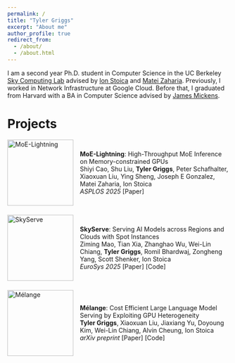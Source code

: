 ```yaml
---
permalink: /
title: "Tyler Griggs"
excerpt: "About me"
author_profile: true
redirect_from: 
  - /about/
  - /about.html
---
```


I am a second year Ph.D. student in Computer Science in the UC Berkeley [Sky Computing Lab](https://sky.cs.berkeley.edu/) advised by [Ion Stoica](http://people.eecs.berkeley.edu/~istoica/) and [Matei Zaharia](https://people.eecs.berkeley.edu/~matei/). Previously, I worked in Network Infrastructure at Google Cloud. Before that, I graduated from Harvard with a BA in Computer Science advised by [James Mickens](https://mickens.seas.harvard.edu/).

Projects
======

<!-- {% include projects.md %} -->

<div style="display: flex; align-items: center; margin-bottom: 1.5em;">
  <img src="{{ base_path }}/images/moe-lightning-thumbnail.png" alt="MoE-Lightning" style="width: 150px; height: auto; margin-right: 15px;">
  <div>
    <strong>MoE-Lightning</strong>: High-Throughput MoE Inference on Memory-constrained GPUs<br>
    Shiyi Cao, Shu Liu, <strong>Tyler Griggs</strong>, Peter Schafhalter, Xiaoxuan Liu, Ying Sheng, Joseph E Gonzalez, Matei Zaharia, Ion Stoica<br>
    <span style="font-style:italic">ASPLOS 2025</span> 
    [<a style="text-decoration:none" href="https://arxiv.org/abs/2411.11217" target="_blank">Paper</a>]
  </div>
</div>

<div style="display: flex; align-items: center; margin-bottom: 1.5em;">
  <img src="{{ base_path }}/images/sky-serve-thumbnail.png" alt="SkyServe" style="width: 150px; height: auto; margin-right: 15px;">
  <div>
    <strong>SkyServe</strong>: Serving AI Models across Regions and Clouds with Spot Instances<br>
    Ziming Mao, Tian Xia, Zhanghao Wu, Wei-Lin Chiang, <strong>Tyler Griggs</strong>, Romil Bhardwaj, Zongheng Yang, Scott Shenker, Ion Stoica<br>
    <span style="font-style:italic">EuroSys 2025</span> 
    [<a style="text-decoration:none" href="https://arxiv.org/pdf/2411.01438" target="_blank">Paper</a>]
    [<a style="text-decoration:none" href="https://github.com/skypilot-org/skypilot" target="_blank">Code</a>]
  </div>
</div>

<div style="display: flex; align-items: center; margin-bottom: 1.5em;">
  <img src="{{ base_path }}/images/melange-thumbnail.png" alt="Mélange" style="width: 150px; height: auto; margin-right: 15px;">
  <div>
    <strong>Mélange</strong>: Cost Efficient Large Language Model Serving by Exploiting GPU Heterogeneity<br>
    <strong>Tyler Griggs</strong>, Xiaoxuan Liu, Jiaxiang Yu, Doyoung Kim, Wei-Lin Chiang, Alvin Cheung, Ion Stoica<br>
    <span style="font-style:italic">arXiv preprint</span> 
    [<a style="text-decoration:none" href="https://arxiv.org/abs/2404.14527" target="_blank">Paper</a>] 
    [<a style="text-decoration:none" href="https://github.com/tyler-griggs/melange-release" target="_blank">Code</a>]
  </div>
</div>


<!-- *MoE-Lightning*: High-Throughput MoE Inference on Memory-constrained GPUs\
Shiyi Cao, Shu Liu, **Tyler Griggs**, Peter Schafhalter, Xiaoxuan Liu, Ying Sheng, Joseph E Gonzalez, Matei Zaharia, Ion Stoica\
<span style="font-style:italic">ASPLOS 2025</span> [<a style="text-decoration:none" href="https://arxiv.org/abs/2411.11217" target="_blank">Paper</a>] -->


<!-- *SkyServe*: Serving AI Models across Regions and Clouds with Spot Instances\
Ziming Mao, Tian Xia, Zhanghao Wu, Wei-Lin Chiang, **Tyler Griggs**, Romil Bhardwaj, Zongheng Yang, Scott Shenker, Ion Stoica\
<span style="font-style:italic">arXiv preprint</span> [<a style="text-decoration:none" href="https://arxiv.org/pdf/2411.01438" target="_blank">Paper</a>]

*Mélange*: Cost Efficient Large Language Model Serving by Exploiting GPU Heterogeneity\
**Tyler Griggs**, Xiaoxuan Liu, Jiaxiang Yu, Doyoung Kim, Wei-Lin Chiang, Alvin Cheung, Ion Stoica\
<span style="font-style:italic">arXiv preprint</span> [<a style="text-decoration:none" href="https://arxiv.org/abs/2404.14527" target="_blank">Paper</a>] [<a style="text-decoration:none" href="https://github.com/tyler-griggs/melange-release" target="_blank">Code</a>] -->







<!-- Site-wide configuration
------
The main configuration file for the site is in the base directory in [_config.yml](https://github.com/academicpages/academicpages.github.io/blob/master/_config.yml), which defines the content in the sidebars and other site-wide features. You will need to replace the default variables with ones about yourself and your site's github repository. The configuration file for the top menu is in [_data/navigation.yml](https://github.com/academicpages/academicpages.github.io/blob/master/_data/navigation.yml). For example, if you don't have a portfolio or blog posts, you can remove those items from that navigation.yml file to remove them from the header. 

Create content & metadata
------
For site content, there is one markdown file for each type of content, which are stored in directories like _publications, _talks, _posts, _teaching, or _pages. For example, each talk is a markdown file in the [_talks directory](https://github.com/academicpages/academicpages.github.io/tree/master/_talks). At the top of each markdown file is structured data in YAML about the talk, which the theme will parse to do lots of cool stuff. The same structured data about a talk is used to generate the list of talks on the [Talks page](https://academicpages.github.io/talks), each [individual page](https://academicpages.github.io/talks/2012-03-01-talk-1) for specific talks, the talks section for the [CV page](https://academicpages.github.io/cv), and the [map of places you've given a talk](https://academicpages.github.io/talkmap.html) (if you run this [python file](https://github.com/academicpages/academicpages.github.io/blob/master/talkmap.py) or [Jupyter notebook](https://github.com/academicpages/academicpages.github.io/blob/master/talkmap.ipynb), which creates the HTML for the map based on the contents of the _talks directory).

**Markdown generator**

I have also created [a set of Jupyter notebooks](https://github.com/academicpages/academicpages.github.io/tree/master/markdown_generator
) that converts a CSV containing structured data about talks or presentations into individual markdown files that will be properly formatted for the academicpages template. The sample CSVs in that directory are the ones I used to create my own personal website at stuartgeiger.com. My usual workflow is that I keep a spreadsheet of my publications and talks, then run the code in these notebooks to generate the markdown files, then commit and push them to the GitHub repository.

How to edit your site's GitHub repository
------
Many people use a git client to create files on their local computer and then push them to GitHub's servers. If you are not familiar with git, you can directly edit these configuration and markdown files directly in the github.com interface. Navigate to a file (like [this one](https://github.com/academicpages/academicpages.github.io/blob/master/_talks/2012-03-01-talk-1.md) and click the pencil icon in the top right of the content preview (to the right of the "Raw | Blame | History" buttons). You can delete a file by clicking the trashcan icon to the right of the pencil icon. You can also create new files or upload files by navigating to a directory and clicking the "Create new file" or "Upload files" buttons. 

Example: editing a markdown file for a talk
![Editing a markdown file for a talk](/images/editing-talk.png)

For more info
------
More info about configuring academicpages can be found in [the guide](https://academicpages.github.io/markdown/). The [guides for the Minimal Mistakes theme](https://mmistakes.github.io/minimal-mistakes/docs/configuration/) (which this theme was forked from) might also be helpful. -->
